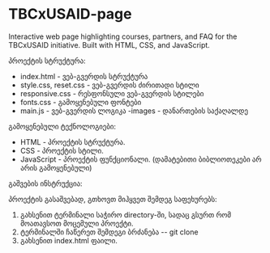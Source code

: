 # TBCxUSAID-page
Interactive web page highlighting courses, partners, and FAQ for the TBCxUSAID initiative. Built with HTML, CSS, and JavaScript.

პროექტის სტრუქტურა:

- index.html - ვებ-გვერდის სტრუქტურა
- style.css, reset.css - ვებ-გვერდის ძირითადი სტილი
- responsive.css - რესფონსული ვებ-გვერდის სტილები
- fonts.css - გამოყენებული ფონტები
- main.js - ვებ-გვერდის ლოგიკა
-images - დანართების საქაღალდე


გამოყენებული ტექნოლოგიები:

- HTML - პროექტის სტრუქტურა.
- CSS - პროექტის სტილი.
- JavaScript - პროექტის ფუნქციონალი.
(დამატებითი ბიბლიოთეკები არ არის გამოყენებული)


გაშვების ინსტრუქცია:

პროექტის გასაშვებად, გთხოვთ მიჰყვეთ შემდეგ საფეხურებს:

1. გახსენით ტერმინალი საჭირო directory-ში, სადაც გსურთ რომ მოათავსოთ მოცემული პროექტი.
2. ტერმინალში ჩაწერეთ შემდეგი ბრძანება -- git clone
3. გახსენით index.html ფაილი.

